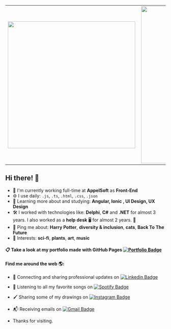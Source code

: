 <!-- ![3255469](https://user-images.githubusercontent.com/19981551/90162385-e961e400-dd6a-11ea-9464-c39df2a503a4.jpg) -->

<center>
  <table>
    <tr>
        <td><img width="400px" align="left" src="https://github-readme-stats.vercel.app/api/top-langs/?username=roziana-rdrgs&hide=html&layout=compact&theme=default" /></td>
        <td><img width="495px" align="left" src="https://github-readme-stats.vercel.app/api?username=roziana-rdrgs&theme=default" /></td>
    </tr>   
  </table>
</center>

<!-- ### Hi there 👋 -->
## Hi there! 👋

- 🏢 I'm currently working full-time at  **AppelSoft** as **Front-End**
- ⚙️ I use daily:  `.js`, `.ts`, `.html`, `.css`, `.json`
- 🌱 Learning more about and studying:  **Angular, Ionic , UI Design, UX Design**
- 🛠️ I worked with technologies like: **Delphi**, **C#** and **.NET** for almost 3 years.  I also worked as a **help desk** 🖥️ for almost 2 years. 🤪
- 💬 Ping me about: **Harry Potter**, **diversity & inclusion**, **cats**, **Back To The Future**
- 💜 Interests: **sci-fi**, **plants**, **art**, **music**

#### 📋 Take a look at my portfolio made with GitHub Pages [![Portfolio Badge](https://img.shields.io/badge/-GitHub-4b195c?style=flat-square&logo=GitHub&logoColor=white&link=https://roziana-rdrgs.github.io/aboutme/)](https://roziana-rdrgs.github.io/aboutme/)

#### Find me around the web 🌎:
- 💼 Connecting and sharing professional updates on  [![Linkedin Badge](https://img.shields.io/badge/-LinkedIn-blue?style=flat-square&logo=Linkedin&logoColor=white&link=https://www.linkedin.com/in/roziana-rdrgs/)](https://www.linkedin.com/in/roziana-rdrgs/)
- 🎵 Listening to all my favorite songs on  [![Spotify Badge](https://img.shields.io/badge/-Spotify-black?style=flat-square&logo=Spotify&logoColor=white&link=https://open.spotify.com/user/roziana_rdgs?si=775zXj3cRG-LtF0ca6QoGg)](https://open.spotify.com/user/roziana_rdgs?si=775zXj3cRG-LtF0ca6QoGg)
- 🖌️ Sharing some of my drawings on  [![Instagram Badge](https://img.shields.io/badge/-Instagram-orange?style=flat-square&logo=Instagram&logoColor=white&link=https://www.instagram.com/rdrgs.ink/)](https://www.instagram.com/rdrgs.ink/)
- 📬 Receiving emails on  [![Gmail Badge](https://img.shields.io/badge/-Gmail-c14438?style=flat-square&logo=Gmail&logoColor=white&link=mailto:pereiraroziana55@gmail.com)](mailto:pereiraroziana55@gmail.com)

 
- Thanks for visiting. 
